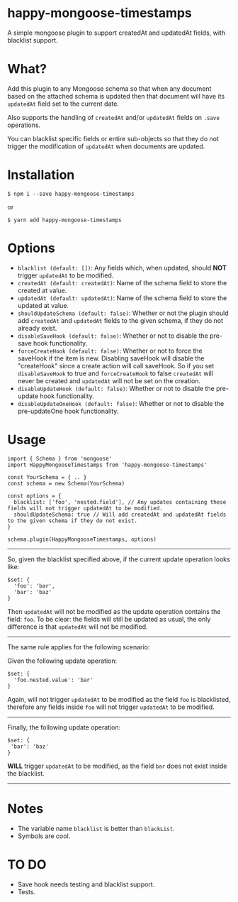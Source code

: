 # happy-mongoose-timestamps
A simple mongoose plugin to support createdAt and updatedAt fields, with blacklist support.

# What?
Add this plugin to any Mongoose schema so that when any document based on the attached schema is updated then that document will have its `updatedAt` field set to the current date.

Also supports the handling of `createdAt` and/or `updatedAt` fields on `.save` operations.

You can blacklist specific fields or entire sub-objects so that they do not trigger the modification of `updatedAt` when documents are updated.

# Installation
```
$ npm i --save happy-mongoose-timestamps
```
or
```
$ yarn add happy-mongoose-timestamps
```

# Options
* `blacklist (default: [])`: Any fields which, when updated, should **NOT** trigger `updatedAt` to be modified.
* `createdAt (default: createdAt)`: Name of the schema field to store the created at value.
* `updatedAt (default: updatedAt)`: Name of the schema field to store the updated at value.
* `shouldUpdateSchema (default: false)`: Whether or not the plugin should add `createdAt` and `updatedAt` fields to the given schema, if they do not already exist.
* `disableSaveHook (default: false)`: Whether or not to disable the pre-save hook functionality.
* `forceCreateHook (default: false)`: Whether or not to force the saveHook if the item is new.
Disabling saveHook will disable the "createHook" since a create action will call saveHook. So if you set `disableSaveHook` to true and `forceCreateHook` to false `createdAt` will never be created and `updatedAt`
will not be set on the creation.
* `disableUpdateHook (default: false)`: Whether or not to disable the pre-update hook functionality.
* `disableUpdateOneHook (default: false)`: Whether or not to disable the pre-updateOne hook functionality.

# Usage
```
import { Schema } from 'mongoose'
import HappyMongooseTimestamps from 'happy-mongoose-timestamps'

const YourSchema = { .. }
const schema = new Schema(YourSchema)

const options = {
  blacklist: ['foo', 'nested.field'], // Any updates containing these fields will not trigger updatedAt to be modified.
  shouldUpdateSchema: true // Will add createdAt and updatedAt fields to the given schema if they do not exist.
}

schema.plugin(HappyMongooseTimestamps, options)
```

---

So, given the blacklist specified above, if the current update operation looks like:

```
$set: {
  'foo': 'bar',
  'bar': 'baz'
}
```

Then `updatedAt` will not be modified as the update operation contains the field: `foo`. To be clear: the fields will still be updated as usual, the only difference is that `updatedAt` will not be modified.

---

The same rule applies for the following scenario:

Given the following update operation:

```
$set: {
  'foo.nested.value': 'bar'
}
```

Again, will not trigger `updatedAt` to be modified as the field `foo` is blacklisted, therefore any fields inside `foo` will not trigger `updatedAt` to be modified.

---

Finally, the following update operation:

```
$set: {
 'bar': 'baz'
}
 ```

 **WILL** trigger `updatedAt` to be modified, as the field `bar` does not exist inside the blacklist.

 ---

# Notes
* The variable name `blacklist` is better than `blackList`.
* Symbols are cool.

# TO DO
* Save hook needs testing and blacklist support.
* Tests.
